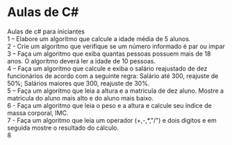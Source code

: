 # Aulas de C#
Aulas de c# para iniciantes  
1 – Elabore um algoritmo que calcule a idade média de 5 alunos.  
2 - Crie um algoritmo que verifique se um número informado é par ou impar  
3 – Faça um algoritmo que exiba quantas pessoas possuem mais de 18 anos. O algoritmo deverá ler a idade de 10 pessoas.  
4 – Faça um algoritmo que calcule e exiba o salário reajustado de dez funcionários de acordo com a seguinte regra: Salário até 300, reajuste de 50%; Salários maiores que 300, reajuste de 30%.  
5 – Faça um algoritmo que leia a altura e a matricula de dez aluno. Mostre a matricula do aluno mais alto e do aluno mais baixo.  
6 - Faça um algoritmo que leia o peso e a altura e calcule seu índice de massa corporal, IMC.  
7 - Faça um algoritmo que leia um operador (+,-,*,"/") e dois digitos e em seguida mostre o resultado do cálculo.  
8

